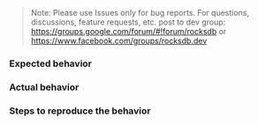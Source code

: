 > Note: Please use Issues only for bug reports. For questions, discussions, feature requests, etc. post to dev group: https://groups.google.com/forum/#!forum/rocksdb or https://www.facebook.com/groups/rocksdb.dev

### Expected behavior

### Actual behavior

### Steps to reproduce the behavior
